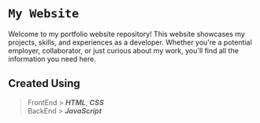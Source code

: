 # `My Website`
Welcome to my portfolio website repository! This website showcases my projects, skills, and experiences as a developer. Whether you're a potential employer, collaborator, or just curious about my work, you'll find all the information you need here.

## Created Using
> FrontEnd > ***HTML***, ***CSS*** <br>
BackEnd > ***JavaScript***
